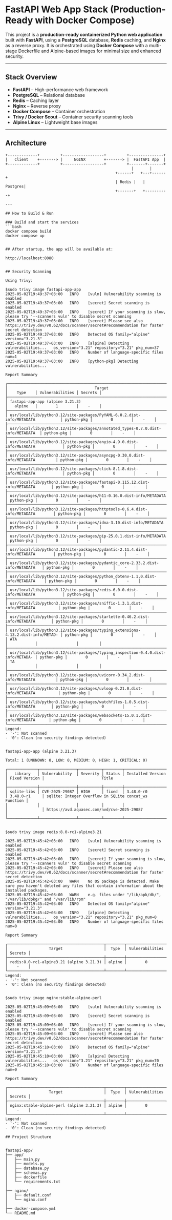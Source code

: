 # FastAPI Web App Stack (Production-Ready with Docker Compose)

This project is a **production-ready containerized Python web application** built with **FastAPI**, using a **PostgreSQL** database, **Redis** caching, and **Nginx** as a reverse proxy. It is orchestrated using **Docker Compose** with a multi-stage Dockerfile and Alpine-based images for minimal size and enhanced security.

---

## Stack Overview

- **FastAPI** – High-performance web framework
- **PostgreSQL** – Relational database
- **Redis** – Caching layer
- **Nginx** – Reverse proxy
- **Docker Compose** – Container orchestration
- **Trivy / Docker Scout** – Container security scanning tools
- **Alpine Linux** – Lightweight base images

---

## Architecture

```
+-------------+         +------------------+         +---------------+
|   Client    +-------> |     NGINX        +-------> |  FastAPI App  |
+-------------+         +------------------+         +-------+-------+
                                                       |       |
                                                +------+   +---+------+
                                                | Redis |   | Postgres|
                                                +-------+   +----------+

---

## How to Build & Run

### Build and start the services
```bash
docker compose build
docker compose up


## After startup, the app will be available at:

http://localhost:8080


## Security Scanning

Using Trivy:

$sudo trivy image fastapi-app-app
2025-05-02T19:49:37+03:00	INFO	[vuln] Vulnerability scanning is enabled
2025-05-02T19:49:37+03:00	INFO	[secret] Secret scanning is enabled
2025-05-02T19:49:37+03:00	INFO	[secret] If your scanning is slow, please try '--scanners vuln' to disable secret scanning
2025-05-02T19:49:37+03:00	INFO	[secret] Please see also https://trivy.dev/v0.62/docs/scanner/secret#recommendation for faster secret detection
2025-05-02T19:49:37+03:00	INFO	Detected OS	family="alpine" version="3.21.3"
2025-05-02T19:49:37+03:00	INFO	[alpine] Detecting vulnerabilities...	os_version="3.21" repository="3.21" pkg_num=37
2025-05-02T19:49:37+03:00	INFO	Number of language-specific files	num=1
2025-05-02T19:49:37+03:00	INFO	[python-pkg] Detecting vulnerabilities...

Report Summary

┌──────────────────────────────────────────────────────────────────────────────────┬────────────┬─────────────────┬─────────┐
│                                      Target                                      │    Type    │ Vulnerabilities │ Secrets │
├──────────────────────────────────────────────────────────────────────────────────┼────────────┼─────────────────┼─────────┤
│ fastapi-app-app (alpine 3.21.3)                                                  │   alpine   │        1        │    -    │
├──────────────────────────────────────────────────────────────────────────────────┼────────────┼─────────────────┼─────────┤
│ usr/local/lib/python3.12/site-packages/PyYAML-6.0.2.dist-info/METADATA           │ python-pkg │        0        │    -    │
├──────────────────────────────────────────────────────────────────────────────────┼────────────┼─────────────────┼─────────┤
│ usr/local/lib/python3.12/site-packages/annotated_types-0.7.0.dist-info/METADATA  │ python-pkg │        0        │    -    │
├──────────────────────────────────────────────────────────────────────────────────┼────────────┼─────────────────┼─────────┤
│ usr/local/lib/python3.12/site-packages/anyio-4.9.0.dist-info/METADATA            │ python-pkg │        0        │    -    │
├──────────────────────────────────────────────────────────────────────────────────┼────────────┼─────────────────┼─────────┤
│ usr/local/lib/python3.12/site-packages/asyncpg-0.30.0.dist-info/METADATA         │ python-pkg │        0        │    -    │
├──────────────────────────────────────────────────────────────────────────────────┼────────────┼─────────────────┼─────────┤
│ usr/local/lib/python3.12/site-packages/click-8.1.8.dist-info/METADATA            │ python-pkg │        0        │    -    │
├──────────────────────────────────────────────────────────────────────────────────┼────────────┼─────────────────┼─────────┤
│ usr/local/lib/python3.12/site-packages/fastapi-0.115.12.dist-info/METADATA       │ python-pkg │        0        │    -    │
├──────────────────────────────────────────────────────────────────────────────────┼────────────┼─────────────────┼─────────┤
│ usr/local/lib/python3.12/site-packages/h11-0.16.0.dist-info/METADATA             │ python-pkg │        0        │    -    │
├──────────────────────────────────────────────────────────────────────────────────┼────────────┼─────────────────┼─────────┤
│ usr/local/lib/python3.12/site-packages/httptools-0.6.4.dist-info/METADATA        │ python-pkg │        0        │    -    │
├──────────────────────────────────────────────────────────────────────────────────┼────────────┼─────────────────┼─────────┤
│ usr/local/lib/python3.12/site-packages/idna-3.10.dist-info/METADATA              │ python-pkg │        0        │    -    │
├──────────────────────────────────────────────────────────────────────────────────┼────────────┼─────────────────┼─────────┤
│ usr/local/lib/python3.12/site-packages/pip-25.0.1.dist-info/METADATA             │ python-pkg │        0        │    -    │
├──────────────────────────────────────────────────────────────────────────────────┼────────────┼─────────────────┼─────────┤
│ usr/local/lib/python3.12/site-packages/pydantic-2.11.4.dist-info/METADATA        │ python-pkg │        0        │    -    │
├──────────────────────────────────────────────────────────────────────────────────┼────────────┼─────────────────┼─────────┤
│ usr/local/lib/python3.12/site-packages/pydantic_core-2.33.2.dist-info/METADATA   │ python-pkg │        0        │    -    │
├──────────────────────────────────────────────────────────────────────────────────┼────────────┼─────────────────┼─────────┤
│ usr/local/lib/python3.12/site-packages/python_dotenv-1.1.0.dist-info/METADATA    │ python-pkg │        0        │    -    │
├──────────────────────────────────────────────────────────────────────────────────┼────────────┼─────────────────┼─────────┤
│ usr/local/lib/python3.12/site-packages/redis-6.0.0.dist-info/METADATA            │ python-pkg │        0        │    -    │
├──────────────────────────────────────────────────────────────────────────────────┼────────────┼─────────────────┼─────────┤
│ usr/local/lib/python3.12/site-packages/sniffio-1.3.1.dist-info/METADATA          │ python-pkg │        0        │    -    │
├──────────────────────────────────────────────────────────────────────────────────┼────────────┼─────────────────┼─────────┤
│ usr/local/lib/python3.12/site-packages/starlette-0.46.2.dist-info/METADATA       │ python-pkg │        0        │    -    │
├──────────────────────────────────────────────────────────────────────────────────┼────────────┼─────────────────┼─────────┤
│ usr/local/lib/python3.12/site-packages/typing_extensions-4.13.2.dist-info/METAD- │ python-pkg │        0        │    -    │
│ ATA                                                                              │            │                 │         │
├──────────────────────────────────────────────────────────────────────────────────┼────────────┼─────────────────┼─────────┤
│ usr/local/lib/python3.12/site-packages/typing_inspection-0.4.0.dist-info/METADA- │ python-pkg │        0        │    -    │
│ TA                                                                               │            │                 │         │
├──────────────────────────────────────────────────────────────────────────────────┼────────────┼─────────────────┼─────────┤
│ usr/local/lib/python3.12/site-packages/uvicorn-0.34.2.dist-info/METADATA         │ python-pkg │        0        │    -    │
├──────────────────────────────────────────────────────────────────────────────────┼────────────┼─────────────────┼─────────┤
│ usr/local/lib/python3.12/site-packages/uvloop-0.21.0.dist-info/METADATA          │ python-pkg │        0        │    -    │
├──────────────────────────────────────────────────────────────────────────────────┼────────────┼─────────────────┼─────────┤
│ usr/local/lib/python3.12/site-packages/watchfiles-1.0.5.dist-info/METADATA       │ python-pkg │        0        │    -    │
├──────────────────────────────────────────────────────────────────────────────────┼────────────┼─────────────────┼─────────┤
│ usr/local/lib/python3.12/site-packages/websockets-15.0.1.dist-info/METADATA      │ python-pkg │        0        │    -    │
└──────────────────────────────────────────────────────────────────────────────────┴────────────┴─────────────────┴─────────┘
Legend:
- '-': Not scanned
- '0': Clean (no security findings detected)


fastapi-app-app (alpine 3.21.3)

Total: 1 (UNKNOWN: 0, LOW: 0, MEDIUM: 0, HIGH: 1, CRITICAL: 0)

┌─────────────┬────────────────┬──────────┬────────┬───────────────────┬───────────────┬───────────────────────────────────────────────────────┐
│   Library   │ Vulnerability  │ Severity │ Status │ Installed Version │ Fixed Version │                         Title                         │
├─────────────┼────────────────┼──────────┼────────┼───────────────────┼───────────────┼───────────────────────────────────────────────────────┤
│ sqlite-libs │ CVE-2025-29087 │ HIGH     │ fixed  │ 3.48.0-r0         │ 3.48.0-r1     │ sqlite: Integer Overflow in SQLite concat_ws Function │
│             │                │          │        │                   │               │ https://avd.aquasec.com/nvd/cve-2025-29087            │
└─────────────┴────────────────┴──────────┴────────┴───────────────────┴───────────────┴───────────────────────────────────────────────────────┘


$sudo trivy image redis:8.0-rc1-alpine3.21

2025-05-02T19:45:42+03:00	INFO	[vuln] Vulnerability scanning is enabled
2025-05-02T19:45:42+03:00	INFO	[secret] Secret scanning is enabled
2025-05-02T19:45:42+03:00	INFO	[secret] If your scanning is slow, please try '--scanners vuln' to disable secret scanning
2025-05-02T19:45:42+03:00	INFO	[secret] Please see also https://trivy.dev/v0.62/docs/scanner/secret#recommendation for faster secret detection
2025-05-02T19:45:42+03:00	WARN	No OS package is detected. Make sure you haven't deleted any files that contain information about the installed packages.
2025-05-02T19:45:42+03:00	WARN	e.g. files under "/lib/apk/db/", "/var/lib/dpkg/" and "/var/lib/rpm"
2025-05-02T19:45:42+03:00	INFO	Detected OS	family="alpine" version="3.21.3"
2025-05-02T19:45:42+03:00	INFO	[alpine] Detecting vulnerabilities...	os_version="3.21" repository="3.21" pkg_num=0
2025-05-02T19:45:42+03:00	INFO	Number of language-specific files	num=0

Report Summary

┌──────────────────────────────────────────┬────────┬─────────────────┬─────────┐
│                  Target                  │  Type  │ Vulnerabilities │ Secrets │
├──────────────────────────────────────────┼────────┼─────────────────┼─────────┤
│ redis:8.0-rc1-alpine3.21 (alpine 3.21.3) │ alpine │        0        │    -    │
└──────────────────────────────────────────┴────────┴─────────────────┴─────────┘
Legend:
- '-': Not scanned
- '0': Clean (no security findings detected)


$sudo trivy image nginx:stable-alpine-perl

2025-05-02T19:45:09+03:00	INFO	[vuln] Vulnerability scanning is enabled
2025-05-02T19:45:09+03:00	INFO	[secret] Secret scanning is enabled
2025-05-02T19:45:09+03:00	INFO	[secret] If your scanning is slow, please try '--scanners vuln' to disable secret scanning
2025-05-02T19:45:09+03:00	INFO	[secret] Please see also https://trivy.dev/v0.62/docs/scanner/secret#recommendation for faster secret detection
2025-05-02T19:45:10+03:00	INFO	Detected OS	family="alpine" version="3.21.3"
2025-05-02T19:45:10+03:00	INFO	[alpine] Detecting vulnerabilities...	os_version="3.21" repository="3.21" pkg_num=70
2025-05-02T19:45:10+03:00	INFO	Number of language-specific files	num=0

Report Summary

┌──────────────────────────────────────────┬────────┬─────────────────┬─────────┐
│                  Target                  │  Type  │ Vulnerabilities │ Secrets │
├──────────────────────────────────────────┼────────┼─────────────────┼─────────┤
│ nginx:stable-alpine-perl (alpine 3.21.3) │ alpine │        0        │    -    │
└──────────────────────────────────────────┴────────┴─────────────────┴─────────┘
Legend:
- '-': Not scanned
- '0': Clean (no security findings detected) 

## Project Structure


fastapi-app/
├── app/
│   ├── main.py
│   ├── models.py
│   ├── database.py
│   ├── schemas.py
│   ├── dockerfile
│   └── requirements.txt
│
├── nginx/
│   ├── default.conf
│   └── nginx.conf
│
├── docker-compose.yml
└── README.md

